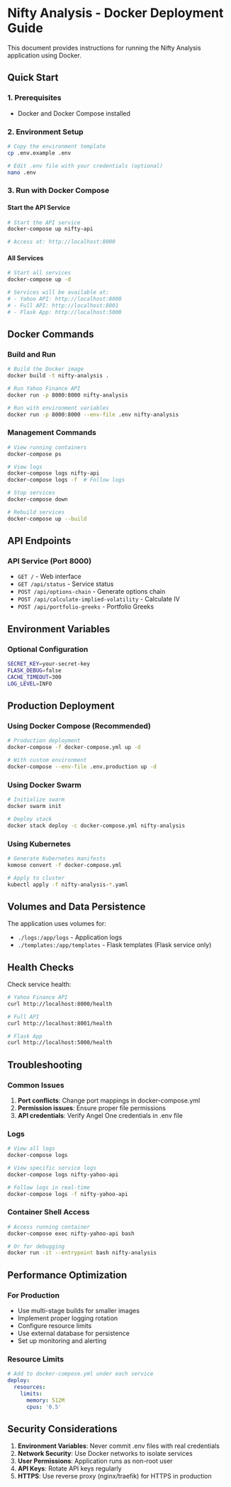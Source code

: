 # Nifty Analysis - Docker Deployment Guide

This document provides instructions for running the Nifty Analysis application using Docker.

## Quick Start

### 1. Prerequisites
- Docker and Docker Compose installed

### 2. Environment Setup
```bash
# Copy the environment template
cp .env.example .env

# Edit .env file with your credentials (optional)
nano .env
```

### 3. Run with Docker Compose

#### Start the API Service
```bash
# Start the API service
docker-compose up nifty-api

# Access at: http://localhost:8000
```

#### All Services
```bash
# Start all services
docker-compose up -d

# Services will be available at:
# - Yahoo API: http://localhost:8000
# - Full API: http://localhost:8001  
# - Flask App: http://localhost:5000
```

## Docker Commands

### Build and Run
```bash
# Build the Docker image
docker build -t nifty-analysis .

# Run Yahoo Finance API
docker run -p 8000:8000 nifty-analysis

# Run with environment variables
docker run -p 8000:8000 --env-file .env nifty-analysis
```

### Management Commands
```bash
# View running containers
docker-compose ps

# View logs
docker-compose logs nifty-api
docker-compose logs -f  # Follow logs

# Stop services
docker-compose down

# Rebuild services
docker-compose up --build
```

## API Endpoints

### API Service (Port 8000)
- `GET /` - Web interface
- `GET /api/status` - Service status
- `POST /api/options-chain` - Generate options chain
- `POST /api/calculate-implied-volatility` - Calculate IV
- `POST /api/portfolio-greeks` - Portfolio Greeks

## Environment Variables

### Optional Configuration
```bash
SECRET_KEY=your-secret-key
FLASK_DEBUG=false
CACHE_TIMEOUT=300
LOG_LEVEL=INFO
```

## Production Deployment

### Using Docker Compose (Recommended)
```bash
# Production deployment
docker-compose -f docker-compose.yml up -d

# With custom environment
docker-compose --env-file .env.production up -d
```

### Using Docker Swarm
```bash
# Initialize swarm
docker swarm init

# Deploy stack
docker stack deploy -c docker-compose.yml nifty-analysis
```

### Using Kubernetes
```bash
# Generate Kubernetes manifests
komose convert -f docker-compose.yml

# Apply to cluster
kubectl apply -f nifty-analysis-*.yaml
```

## Volumes and Data Persistence

The application uses volumes for:
- `./logs:/app/logs` - Application logs
- `./templates:/app/templates` - Flask templates (Flask service only)

## Health Checks

Check service health:
```bash
# Yahoo Finance API
curl http://localhost:8000/health

# Full API
curl http://localhost:8001/health

# Flask App
curl http://localhost:5000/health
```

## Troubleshooting

### Common Issues

1. **Port conflicts**: Change port mappings in docker-compose.yml
2. **Permission issues**: Ensure proper file permissions
3. **API credentials**: Verify Angel One credentials in .env file

### Logs
```bash
# View all logs
docker-compose logs

# View specific service logs
docker-compose logs nifty-yahoo-api

# Follow logs in real-time
docker-compose logs -f nifty-yahoo-api
```

### Container Shell Access
```bash
# Access running container
docker-compose exec nifty-yahoo-api bash

# Or for debugging
docker run -it --entrypoint bash nifty-analysis
```

## Performance Optimization

### For Production
- Use multi-stage builds for smaller images
- Implement proper logging rotation
- Configure resource limits
- Use external database for persistence
- Set up monitoring and alerting

### Resource Limits
```yaml
# Add to docker-compose.yml under each service
deploy:
  resources:
    limits:
      memory: 512M
      cpus: '0.5'
```

## Security Considerations

1. **Environment Variables**: Never commit .env files with real credentials
2. **Network Security**: Use Docker networks to isolate services
3. **User Permissions**: Application runs as non-root user
4. **API Keys**: Rotate API keys regularly
5. **HTTPS**: Use reverse proxy (nginx/traefik) for HTTPS in production
